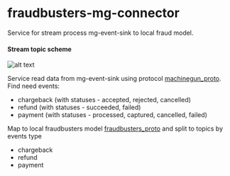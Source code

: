 # fraudbusters-mg-connector

Service for stream process mg-event-sink to local fraud model.

#### Stream topic scheme

![alt text](images/fb_mg_connector_scheme.png)

Service read data from mg-event-sink using protocol [machinegun_proto](https://github.com/valitydev/machinegun_proto/blob/master/proto/event_sink.thrift).
Find need events:
- chargeback (with statuses - accepted, rejected, cancelled)
- refund (with statuses - succeeded, failed)
- payment (with statuses - processed, captured, cancelled, failed)

Map to local fraudbusters model [fraudbusters_proto](https://github.com/valitydev/fraudbusters-proto/blob/master/proto/fraudbusters.thrift) and split to topics by events type

- chargeback
- refund
- payment



